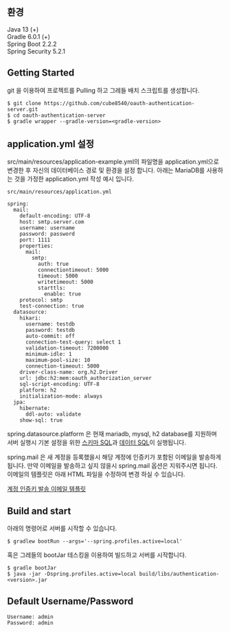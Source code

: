 ## 환경
Java 13 (+)  
Gradle 6.0.1 (+)  
Spring Boot 2.2.2  
Spring Security 5.2.1  

## Getting Started
git 을 이용하여 프로젝트를 Pulling 하고 그레들 배치 스크립트를 생성합니다.
```
$ git clone https://github.com/cube8540/oauth-authentication-server.git
$ cd oauth-authentication-server
$ gradle wrapper --gradle-version=<gradle-version>
```

## application.yml 설정
src/main/resources/application-example.yml의 파일명을 application.yml으로 변경한 후 자신의 데이터베이스 경로 및 환경을 설정 합니다.
아래는 MariaDB를 사용하는 것을 가정한 application.yml 작성 예시 입니다.
```
src/main/resources/application.yml

spring:
  mail:
    default-encoding: UTF-8
    host: smtp.server.com
    username: username
    password: password
    port: 1111
    properties:
      mail:
        smtp:
          auth: true
          connectiontimeout: 5000
          timeout: 5000
          writetimeout: 5000
          starttls:
            enable: true
    protocol: smtp
    test-connection: true
  datasource:
    hikari:
      username: testdb
      password: testdb
      auto-commit: off
      connection-test-query: select 1
      validation-timeout: 7200000
      minimum-idle: 1
      maximum-pool-size: 10
      connection-timeout: 5000
    driver-class-name: org.h2.Driver
    url: jdbc:h2:mem:oauth_authorization_server
    sql-script-encoding: UTF-8
    platform: h2
    initialization-mode: always
  jpa:
    hibernate:
      ddl-auto: validate
    show-sql: true
```
spring.datasource.platform 은 현재 mariadb, mysql, h2 database를 지원하며 서버 실행시 기본 설정을 위한
[스키마 SQL](./src/main/resources/schema-h2.sql)과 [데이터 SQL](./src/main/resources/data-h2.sql)이 실행됩니다.

spring.mail 은 새 계정을 등록했을시 해당 계정에 인증키가 포함된 이메일을 발송하게 됩니다. 만약 이메일을 발송하고 싶지 않을시
spring.mail 옵션은 지워주시면 됩니다. 이메일의 템플릿은 아래 HTML 파일을 수정하여 변경 하실 수 있습니다.

[계정 인증키 발송 이메일 템플릿](src/main/resources/templates/email/user-generated-key-mail-template.html)

## Build and start
아래의 명령어로 서버를 시작할 수 있습니다.
```
$ gradlew bootRun --args='--spring.profiles.active=local'
```
혹은 그레들의 bootJar 테스킹을 이용하여 빌드하고 서버를 시작합니다.
```
$ gradle bootJar
$ java -jar -Dspring.profiles.active=local build/libs/authentication-<version>.jar
```

## Default Username/Password
```
Username: admin
Password: admin
```